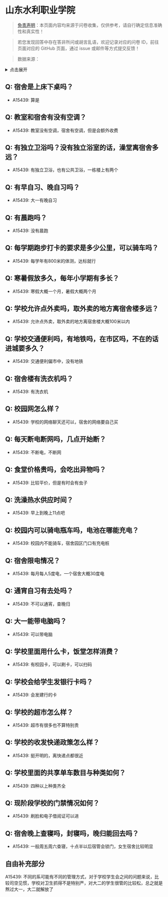 # 山东水利职业学院

> [免责声明](https://colleges.chat/#_3)：本页面内容均来源于问卷收集，仅供参考，请自行确定信息准确性和真实性！

> 若您发现回答中存在答非所问或胡言乱语，欢迎记录对应的问卷 ID，前往页面对应的 GitHub 页面，通过 issue 或邮件等方式提交反馈！

> 数据来源：

<details><summary>点击展开</summary>
<ul>
<li>A15439: 695955927@qq.com (2022 年 07 月)</li>
</ul>
</details>

## Q: 宿舍是上床下桌吗？

- A15439: 算是

## Q: 教室和宿舍有没有空调？

- A15439: 教室没有空调，宿舍有空调，但是会额外收费

## Q: 有独立卫浴吗？没有独立浴室的话，澡堂离宿舍多远？

- A15439: 有独立卫浴，也有公共卫浴，一栋楼上有两个

## Q: 有早自习、晚自习吗？

- A15439: 大一有晚自习

## Q: 有晨跑吗？

- A15439: 没有晨跑

## Q: 每学期跑步打卡的要求是多少公里，可以骑车吗？

- A15439: 每学年有800米的体测，达标就行

## Q: 寒暑假放多久，每年小学期有多长？

- A15439: 寒假大概一个月，暑假大概两个月

## Q: 学校允许点外卖吗，取外卖的地方离宿舍楼多远？

- A15439: 允许点外卖，取外卖的地方离宿舍楼大概100米以内

## Q: 学校交通便利吗，有地铁吗，在市区吗，不在的话进城要多久？

- A15439: 交通便利偏市中，没有地铁

## Q: 宿舍楼有洗衣机吗？

- A15439: 有洗衣机

## Q: 校园网怎么样？

- A15439: 学校的网络聊天还可以，宿舍的网络要自己买

## Q: 每天断电断网吗，几点开始断？

- A15439: 不断电，不断网

## Q: 食堂价格贵吗，会吃出异物吗？

- A15439: 比较平价，但是有时会有虫子

## Q: 洗澡热水供应时间？

- A15439: 早上到晚上11点吧

## Q: 校园内可以骑电瓶车吗，电池在哪能充电？

- A15439: 校园内不能骑车，宿舍园区门口有充电桩

## Q: 宿舍限电情况？

- A15439: 每月每人5度电，一个宿舍大概30度电

## Q: 通宵自习有去处吗？

- A15439: 不可以通宵，查晚归

## Q: 大一能带电脑吗？

- A15439: 可以带电脑

## Q: 学校里面用什么卡，饭堂怎样消费？

- A15439: 有校园卡，可以刷卡，可以扫码

## Q: 学校会给学生发银行卡吗？

- A15439: 会发建行的卡

## Q: 学校的超市怎么样？

- A15439: 超市有很多也不算特别贵

## Q: 学校的收发快递政策怎么样？

- A15439: 挺开明的，离快递点都很近

## Q: 学校里面的共享单车数目与种类如何？

- A15439: 四种以上种类齐全

## Q: 现阶段学校的门禁情况如何？

- A15439: 刷脸和电子借阅证可以进

## Q: 宿舍晚上查寝吗，封寝吗，晚归能回去吗？

- A15439: 一般周五周六查寝，十点半以后宿管会锁门，女生宿舍比较明显

## 自由补充部分

A15439: 不同的系可能有不同的管理方式，对于学校学生会之间的问题来说，比较司空见惯，学校对卫生抓得不是特别严，对大二的学生很管的比较松，总之就是熬过大一，大二就解放了